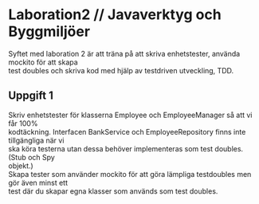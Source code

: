 # Laboration2 // Javaverktyg och Byggmiljöer  
Syftet med laboration 2 är att träna på att skriva enhetstester, använda mockito för att skapa  
test doubles och skriva kod med hjälp av testdriven utveckling, TDD.  
## Uppgift 1  
Skriv enhetstester för klasserna Employee och EmployeeManager så att vi får 100%  
kodtäckning. Interfacen BankService och EmployeeRepository finns inte tillgängliga när vi  
ska köra testerna utan dessa behöver implementeras som test doubles. (Stub och Spy  
objekt.)  
Skapa tester som använder mockito för att göra lämpliga testdoubles men gör även minst ett  
test där du skapar egna klasser som används som test doubles.  

